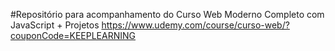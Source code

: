 #Repositório para acompanhamento do Curso Web Moderno Completo com JavaScript + Projetos
https://www.udemy.com/course/curso-web/?couponCode=KEEPLEARNING
